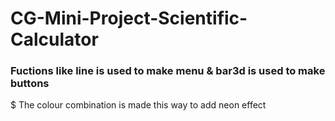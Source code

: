 # CG-Mini-Project-Scientific-Calculator
### Fuctions like line is used to make menu & bar3d is used to make buttons
$ The colour combination is made this way to add neon effect
